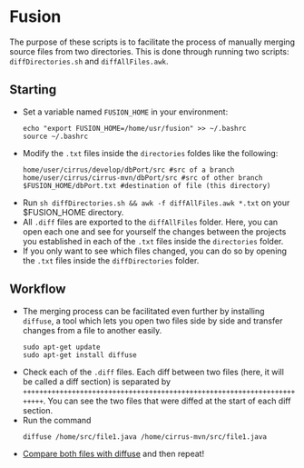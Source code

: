 # Fusion
The purpose of these scripts is to facilitate the process of manually merging source files from two directories.
This is done through running two scripts: `diffDirectories.sh` and `diffAllFiles.awk`.

## Starting
* Set a variable named `FUSION_HOME` in your environment:
    ```
    echo "export FUSION_HOME=/home/usr/fusion" >> ~/.bashrc
    source ~/.bashrc
    ```
* Modify the `.txt` files inside the `directories` foldes like the following:
    ```
    home/user/cirrus/develop/dbPort/src #src of a branch
    home/user/cirrus/cirrus-mvn/dbPort/src #src of other branch
    $FUSION_HOME/dbPort.txt #destination of file (this directory)
    ```
* Run `sh diffDirectories.sh && awk -f diffAllFiles.awk *.txt` on your $FUSION_HOME directory.
* All `.diff` files are exported to the `diffAllFiles` folder. Here, you can open each one and see for yourself the changes between the projects you established in each of the `.txt` files inside the `directories` folder.
* If you only want to see which files changed, you can do so by opening the `.txt` files inside the `diffDirectories` folder.

## Workflow
* The merging process can be facilitated even further by installing `diffuse`, a tool which lets you open two files side by side and transfer changes from a file to another easily.
    ```
    sudo apt-get update
    sudo apt-get install diffuse
    ```
* Check each of the `.diff` files. Each diff between two files (here, it will be called a diff section) is separated by `++++++++++++++++++++++++++++++++++++++++++++++++++++++++++++++++++++++++`. You can see the two files that were diffed at the start of each diff section.
* Run the command
    ```
    diffuse /home/src/file1.java /home/cirrus-mvn/src/file1.java
    ```
* [Compare both files with diffuse](http://diffuse.sourceforge.net/) and then repeat!


